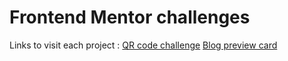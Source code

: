 # Frontend Mentor challenges

Links to visit each project : 
[QR code challenge](https://anneclr.github.io/frontend-mentor/qr-code-component-main/)
[Blog preview card](https://anneclr.github.io/frontend-mentor/blog-preview-card-main/)